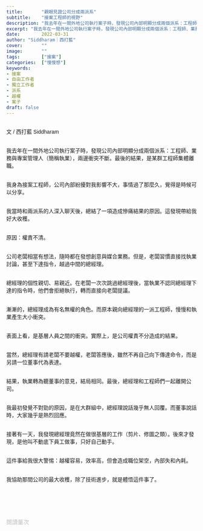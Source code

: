 ```yaml
---
title:       "親眼見證公司分成兩派系"
subtitle:    "接案工程師的視野"
description: "我去年在一間外地公司執行案子時，發現公司內部明顯分成兩個派系：工程師、業務與專案管理人（簡稱執業），兩邊衝突不斷。最後的結果，是某群工程師集體離職..."
excerpt: "我去年在一間外地公司執行案子時，發現公司內部明顯分成兩個派系：工程師、業務與專案管理人（簡稱執業），兩邊衝突不斷。最後的結果，是某群工程師集體離職..."
date:        2022-03-31
author: "Siddharam｜西打藍"
cover:       ""
image:       ""
tags:        ["接案"]
categories:  ["慢慢想"]
keywords:
- 接案
- 自由工作者
- 獨立工作者
- 派系
- 越權
- 案子
draft: false
---
```


<article style="font-family: 'Noto Sans TC', '微軟正黑體', sans-serif; font-weight: 300;">

<br>文 / 西打藍 Siddharam<br><br>

我去年在一間外地公司執行案子時，發現公司內部明顯分成兩個派系：工程師、業務與專案管理人（簡稱執業），兩邊衝突不斷。最後的結果，是某群工程師集體離職。<br><br>

我身為接案工程師，公司內部紛擾對我影響不大，事情過了那麼久，覺得是時候可以分享。<br><br>

我當時和兩派系的人深入聊天後，總結了一項造成慘痛結果的原因。這發現帶給我好大收穫。<br><br>

原因：權責不清。<br><br>

公司老闆相當有想法，隨時都在發想創意與媒合業務。但是，老闆習慣直接找執業討論，甚至下達指令，越過中間的總經理。<br><br>

總經理的個性親切、易親近。在老闆一次次跳過總經理後，當執業不認同總經理下達的指令時，他們會拒絕執行，轉而直接向老闆提議。<br><br>

漸漸的，總經理成為有名無權的角色。而原本親向總經理的一派工程師，慢慢和執業產生大小衝突。<br><br>

表面上看，是基層人員之間的衝突。實際上，是公司權責不分造成的結果。<br><br>

當然，總經理有請老闆不要越權，老闆答應後，雖然不再自己向下傳達命令，而是另請一位董事代為表達。<br><br>

結果，執業轉為聽董事的意見，結局相同。最後，總經理和工程師們一起離開公司。<br><br>

我最初發覺不對勁的原因，是在大群組中，總經理說話幾乎無人回覆。而董事說話時，大家幾乎是熱烈回應。<br><br>

接著有一天，我發現總經理竟然在做很基層的工作（剪片、修圖之類）。後來才發現，是他叫不動底下員工做事，只好自己動手。<br><br>

這件事給我很大警惕：越權容易，效率高，但會造成職位架空，內部失和內耗。<br><br>

我協助那間公司的最大收穫，除了技術進步，就是體悟這件事了。<br><br>



<br><br><br>

</article>

<div style="color: #bfbfbf; font-size: 15px;" id="busuanzi_container_page_pv">
  閱讀量<span id="busuanzi_value_page_pv"></span>次
</div>

<script src="../../js/post.js"></script>




